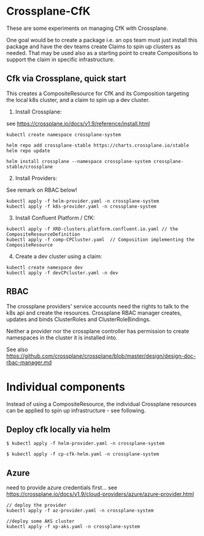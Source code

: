 
# Crossplane-CfK

These are some experiments on managing CfK with Crossplane.

One goal would be to create a package i.e. an ops team must just install this package and have the dev teams create Claims to spin up clusters as needed. That may be used also as a starting point to create Compositions to support the claim in specific infrastructure.


## Cfk via Crossplane, quick start

This creates a CompositeResource for CfK and its Composition targeting the local k8s cluster, and a claim to spin up a dev cluster. 

1. Install Crossplane:

see https://crossplane.io/docs/v1.9/reference/install.html

```
kubectl create namespace crossplane-system

helm repo add crossplane-stable https://charts.crossplane.io/stable
helm repo update

helm install crossplane --namespace crossplane-system crossplane-stable/crossplane
```

2. Install Providers:

See remark on RBAC below!

```
kubectl apply -f helm-provider.yaml -n crossplane-system
kubectl apply -f k8s-provider.yaml -n crossplane-system
```

3. Install Confluent Platform / CfK:

```
kubectl apply -f XRD-clusters.platform.confluent.io.yaml // the CompositeResourceDefinition
kubectl apply -f comp-CPCluster.yaml  // Composition implementing the CompositeResource
```

4. Create a dev cluster using a claim:

```
kubectl create namespace dev
kubectl apply -f devCPcluster.yaml -n dev
```


## RBAC

The crossplane providers' service accounts need the rights to talk to the k8s api and create the resources. Crossplane 
RBAC manager creates, updates and binds ClusterRoles and ClusterRoleBindings. 

Neither a provider nor the crossplane controller has permission to create namespaces in the cluster it is installed into.

See also https://github.com/crossplane/crossplane/blob/master/design/design-doc-rbac-manager.md


# Individual components

Instead of using a CompositeResource, the individual Crossplane resources can be applied to spin up infrastructure - see following.

## Deploy cfk locally via helm

```
$ kubectl apply -f helm-provider.yaml -n crossplane-system

$ kubectl apply -f cp-cfk-helm.yaml -n crossplane-system
```

## Azure

need to provide azure credentials first... see https://crossplane.io/docs/v1.9/cloud-providers/azure/azure-provider.html
```
// deploy the provider
kubectl apply -f az-provider.yaml -n crossplane-system

//deploy some AKS cluster
kubectl apply -f xp-aks.yaml -n crossplane-system
```
